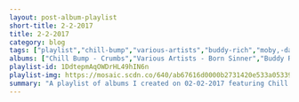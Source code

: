 ```yaml
---
layout: post-album-playlist
short-title: 2-2-2017
title: 2-2-2017
category: blog
tags: ["playlist","chill-bump","various-artists","buddy-rich","moby,-damien-jurado","moby,-the-void-pacific-choir","the-velvet-underground","wake-owl","midst"]
albums: ["Chill Bump - Crumbs","Various Artists - Born Sinner","Buddy Rich - The Roar Of '74","Moby, Damien Jurado - Almost Home (Sebastien Edit / Sound Remedy Remix)","Moby, The Void Pacific Choir - These Systems Are Failing","The Velvet Underground - The Velvet Underground (45th Anniversary / Deluxe Edition)","Wake Owl - The Private World of Paradise","Midst - EP"]
playlist-id: 1DdtepmAqOWDrHL49hIN6n
playlist-img: https://mosaic.scdn.co/640/ab67616d0000b2731420e533a0533918734bf6e4ab67616d0000b2733436df671308c06375a74219ab67616d0000b273c1bb124f993488cf21b269fcab67616d0000b273ebe87a32cbd59019ea78ebef
summary: "A playlist of albums I created on 02-02-2017 featuring Chill Bump, Various Artists, Buddy Rich, Moby, Damien Jurado, Moby, The Void Pacific Choir, The Velvet Underground, Wake Owl, and Midst."
---
```

